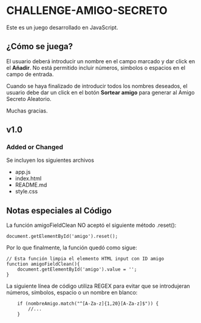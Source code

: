 # CHALLENGE-AMIGO-SECRETO

Este es un juego desarrollado en JavaScript. 

## ¿Cómo se juega?
El usuario deberá introducir un nombre en el campo marcado y dar click en el  **Añadir**.
No está permitido incluir números, simbolos o espacios en el campo de entrada.

Cuando se haya finalizado de introducir todos los nombres deseados, el usuario debe dar un click en el botón **Sortear amigo** para generar al Amigo Secreto Aleatorio.

Muchas gracias.


## v1.0

### Added or Changed
Se incluyen los siguientes archivos

- app.js
- index.html
- README.md
- style.css

## Notas especiales al Código

La función amigoFieldClean NO aceptó el siguiente método .reset():

```
document.getElementById('amigo').reset();
```

Por lo que finalmente, la función quedó como sigue:

```
// Esta función limpia el elemento HTML input con ID amigo
function amigoFieldClean(){
    document.getElementById('amigo').value = '';
}
```
La siguiente línea de código utiliza REGEX para evitar que se introdujeran
números, símbolos, espacio o un nombre en blanco:

```  
    if (nombreAmigo.match("^[A-Za-z]{1,20}[A-Za-z]$")) {
        //...
    }
```

